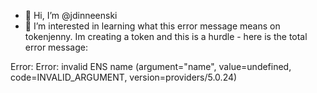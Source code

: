 - 👋 Hi, I’m @jdinneenski
- 👀 I’m interested in learning what this error message means on tokenjenny. Im creating a token and this is a hurdle - here is the total error message:

Error: Error: invalid ENS name (argument="name", value=undefined, code=INVALID_ARGUMENT, version=providers/5.0.24)


<!---
jdinneenski/jdinneenski is a ✨ special ✨ repository because its `README.md` (this file) appears on your GitHub profile.
You can click the Preview link to take a look at your changes.
--->
